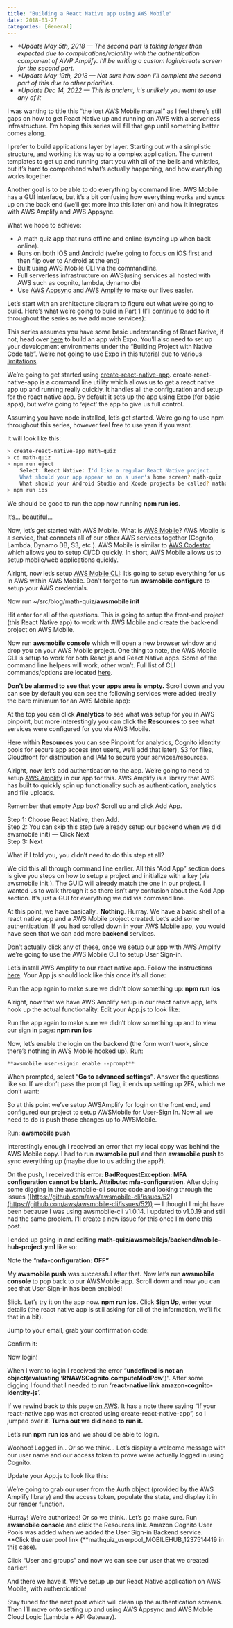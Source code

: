 ```yaml
---
title: "Building a React Native app using AWS Mobile"
date: 2018-03-27
categories: [General]
---
```


*   _\*Update May 5th, 2018 — The second part is taking longer than expected due to complications/volatility with the authentication component of AWP Amplify. I’ll be writing a custom login/create screen for the second part._
*   _\*Update May 19th, 2018 — Not sure how soon I’ll complete the second part of this due to other priorities._
*   _\*Update Dec 14, 2022 — This is ancient, it's unlikely you want to use any of it_

I was wanting to title this “the lost AWS Mobile manual” as I feel there’s still gaps on how to get React Native up and running on AWS with a serverless infrastructure. I’m hoping this series will fill that gap until something better comes along.

I prefer to build applications layer by layer. Starting out with a simplistic structure, and working it’s way up to a complex application. The current templates to get up and running start you with all of the bells and whistles, but it’s hard to comprehend what’s actually happening, and how everything works together.

Another goal is to be able to do everything by command line. AWS Mobile has a GUI interface, but it’s a bit confusing how everything works and syncs up on the back end (we’ll get more into this later on) and how it integrates with AWS Amplify and AWS Appsync.

What we hope to achieve:

*   A math quiz app that runs offline and online (syncing up when back online).
*   Runs on both iOS and Android (we’re going to focus on iOS first and then flip over to Android at the end)
*   Built using AWS Mobile CLI via the commandline.
*   Full serverless infrastructure on AWS(using services all hosted with AWS such as cognito, lambda, dynamo db)
*   Use [AWS Appsync](https://aws.amazon.com/appsync/) and [AWS Amplify](https://github.com/aws/aws-amplify) to make our lives easier.

Let’s start with an architecture diagram to figure out what we’re going to build. Here’s what we’re going to build in Part 1 (I’ll continue to add to it throughout the series as we add more services):

This series assumes you have some basic understanding of React Native, if not, head over [here](https://facebook.github.io/react-native/docs/getting-started.html) to build an app with Expo. You’ll also need to set up your development environments under the “Building Project with Native Code tab”. We’re not going to use Expo in this tutorial due to various [limitations](https://levelup.gitconnected.com/how-i-ditched-expo-for-pure-react-native-fc0375361307).

We’re going to get started using [create-react-native-app](https://github.com/react-community/create-react-native-app). create-react-native-app is a command line utility which allows us to get a react native app up and running really quickly. It handles all the configuration and setup for the react native app. By default it sets up the app using Expo (for basic apps), but we’re going to ‘eject’ the app to give us full control.

Assuming you have node installed, let’s get started. We’re going to use npm throughout this series, however feel free to use yarn if you want.

It will look like this:

```bash
> create-react-native-app math-quiz
> cd math-quiz
> npm run eject
	Select: React Native: I'd like a regular React Native project.
	What should your app appear as on a user's home screen? math-quiz
	What should your Android Studio and Xcode projects be called? mathquiz
> npm run ios
```

We should be good to run the app now running **npm run ios**.

It’s… beautiful…

Now, let’s get started with AWS Mobile. What is [AWS Mobile](https://aws.amazon.com/mobile/)? AWS Mobile is a service, that connects all of our other AWS services together (Cognito, Lambda, Dynamo DB, S3, etc.). AWS Mobile is similar to [AWS Codestar](https://aws.amazon.com/codestar/) which allows you to setup CI/CD quickly. In short, AWS Mobile allows us to setup mobile/web applications quickly.

Alright, now let’s setup [AWS Mobile CLI](https://github.com/aws/awsmobile-cli): It’s going to setup everything for us in AWS within AWS Mobile. Don’t forget to run **awsmobile configure** to setup your AWS credentials.

Now run ~/src/blog/math-quiz/**awsmobile init**

Hit enter for all of the questions. This is going to setup the front-end project (this React Native app) to work with AWS Mobile and create the back-end project on AWS Mobile.

Now run **awsmobile console** which will open a new browser window and drop you on your AWS Mobile project. One thing to note, the AWS Mobile CLI is setup to work for both React.js and React Native apps. Some of the command line helpers will work, other won’t. Full list of CLI commands/options are located [here](https://docs.aws.amazon.com/aws-mobile/latest/developerguide/aws-mobile-cli-reference.html).

**Don’t be alarmed to see that your apps area is empty.** Scroll down and you can see by default you can see the following services were added (really the bare minimum for an AWS Mobile app):

At the top you can click **Analytics** to see what was setup for you in AWS pinpoint, but more interestingly you can click the **Resources** to see what services were configured for you via AWS Mobile.

Here within **Resources** you can see Pinpoint for analytics, Cognito identity pools for secure app access (not users, we’ll add that later), S3 for files, Cloudfront for distribution and IAM to secure your services/resources.

Alright, now, let’s add authentication to the app. We’re going to need to setup [AWS Amplify](https://github.com/aws/aws-amplify) in our app for this. AWS Amplify is a library that AWS has built to quickly spin up functionality such as authentication, analytics and file uploads.

Remember that empty App box? Scroll up and click Add App.

Step 1: Choose React Native, then Add.  
Step 2: You can skip this step (we already setup our backend when we did awsmobile init) — Click Next  
Step 3: Next

What if I told you, you didn’t need to do this step at all?

We did this all through command line earlier. All this “Add App” section does is give you steps on how to setup a project and initialize with a key (via awsmobile init <GUID>). The GUID will already match the one in our project. I wanted us to walk through it so there isn’t any confusion about the Add App section. It’s just a GUI for everything we did via command line.

At this point, we have basically.. **Nothing**. Hurray. We have a basic shell of a react native app and a AWS Mobile project created. Let’s add some authentication. If you had scrolled down in your AWS Mobile app, you would have seen that we can add more **backend** services.

Don’t actually click any of these, once we setup our app with AWS Amplify we’re going to use the AWS Mobile CLI to setup User Sign-in.

Let’s install AWS Amplify to our react native app. Follow the instructions [here](https://docs.aws.amazon.com/aws-mobile/latest/developerguide/react-native-getting-started.html#react-native-getting-started-configure-aws-amplify). Your App.js should look like this once it’s all done:

Run the app again to make sure we didn’t blow something up: **npm run ios**

Alright, now that we have AWS Amplify setup in our react native app, let’s hook up the actual functionality. Edit your App.js to look like:

Run the app again to make sure we didn’t blow something up and to view our sign in page: **npm run ios**

Now, let’s enable the login on the backend (the form won’t work, since there’s nothing in AWS Mobile hooked up). Run:

```
**awsmobile user-signin enable --prompt**
```

When prompted, select “**Go to advanced settings”**. Answer the questions like so. If we don’t pass the prompt flag, it ends up setting up 2FA, which we don’t want:

So at this point we’ve setup AWSAmplify for login on the front end, and configured our project to setup AWSMobile for User-Sign In. Now all we need to do is push those changes up to AWSMobile.

Run: **awsmobile push**

Interestingly enough I received an error that my local copy was behind the AWS Mobile copy. I had to run **awsmobile pull** and then **awsmobile push** to sync everything up (maybe due to us adding the app?).

On the push, I received this error: **BadRequestException: MFA configuration cannot be blank. Attribute: mfa-configuration**. After doing some digging in the awsmobile-cli source code and looking through the issues ([https://github.com/aws/awsmobile-cli/issues/52](https://github.com/aws/awsmobile-cli/issues/52)) — I thought I might have been because I was using awsmobile-cli v1.0.14. I updated to v1.0.19 and still had the same problem. I’ll create a new issue for this once I’m done this post.

I ended up going in and editing **math-quiz/awsmobilejs/backend/mobile-hub-project.yml** like so:

Note the “**mfa-configuration: OFF”**

My **awsmobile push** was successful after that. Now let’s run **awsmobile console** to pop back to our AWSMobile app. Scroll down and now you can see that User Sign-in has been enabled!

Slick. Let’s try it on the app now. **npm run ios.** Click **Sign Up**, enter your details (the react native app is still asking for all of the information, we’ll fix that in a bit).

Jump to your email, grab your confirmation code:

Confirm it:

Now login!

When I went to login I received the error “**undefined is not an object(evaluating ‘RNAWSCognito.computeModPow**’)”. After some digging I found that I needed to run ‘**react-native link amazon-cognito-identity-js**’.

If we rewind back to this page [on AWS](https://docs.aws.amazon.com/aws-mobile/latest/developerguide/react-native-add-user-sign-in.html). It has a note there saying “If your react-native app was not created using create-react-native-app”, so I jumped over it. **Turns out we did need to run it.**

Let’s run **npm run ios** and we should be able to login.

Woohoo! Logged in.. Or so we think… Let’s display a welcome message with our user name and our access token to prove we’re actually logged in using Cognito.

Update your App.js to look like this:

We’re going to grab our user from the Auth object (provided by the AWS Amplify library) and the access token, populate the state, and display it in our render function.

Hurray! We’re authorized! Or so we think.. Let’s go make sure. Run **awsmobile console** and click the Resources link. Amazon Cognito User Pools was added when we added the User Sign-in Backend service. **Click the userpool link (**mathquiz\_userpool\_MOBILEHUB\_1237514419 in this case).

Click “User and groups” and now we can see our user that we created earlier!

And there we have it. We’ve setup up our React Native application on AWS Mobile, with authentication!

Stay tuned for the next post which will clean up the authentication screens. Then I’ll move onto setting up and using AWS Appsync and AWS Mobile Cloud Logic (Lambda + API Gateway).
